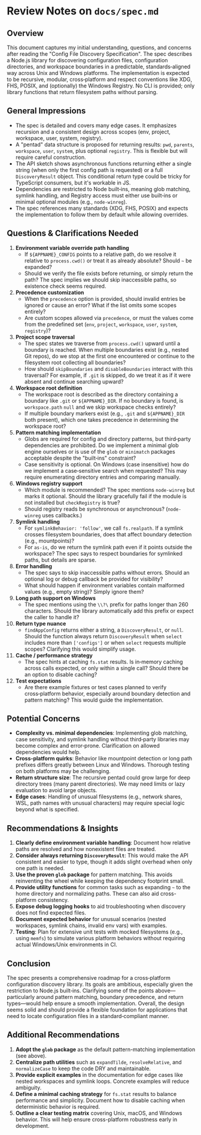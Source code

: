 # Review Notes on `docs/spec.md`

## Overview

This document captures my initial understanding, questions, and concerns after reading the "Config File Discovery Specification". The spec describes a Node.js library for discovering configuration files, configuration directories, and workspace boundaries in a predictable, standards‑aligned way across Unix and Windows platforms. The implementation is expected to be recursive, modular, cross‑platform and respect conventions like XDG, FHS, POSIX, and (optionally) the Windows Registry. No CLI is provided; only library functions that return filesystem paths without parsing.

## General Impressions

* The spec is detailed and covers many edge cases. It emphasizes recursion and a consistent design across scopes (env, project, workspace, user, system, registry).
* A "pentad" data structure is proposed for returning results: `pwd`, `parents`, `workspace`, `user`, `system`, plus optional `registry`. This is flexible but will require careful construction.
* The API sketch shows asynchronous functions returning either a single string (when only the first config path is requested) or a full `DiscoveryResult` object. This conditional return type could be tricky for TypeScript consumers, but it's workable in JS.
* Dependencies are restricted to Node built‑ins, meaning glob matching, symlink handling, and Registry access must either use built‑ins or minimal optional modules (e.g., `node-winreg`).
* The spec references many standards (XDG, FHS, POSIX) and expects the implementation to follow them by default while allowing overrides.

## Questions & Clarifications Needed

1. **Environment variable override path handling**
   * If `${APPNAME}_CONFIG` points to a relative path, do we resolve it relative to `process.cwd()` or treat it as already absolute? Should `~` be expanded?
   * Should we verify the file exists before returning, or simply return the path? The spec implies we should skip inaccessible paths, so existence check seems required.
2. **Precedence customization**
   * When the `precedence` option is provided, should invalid entries be ignored or cause an error? What if the list omits some scopes entirely?
   * Are custom scopes allowed via `precedence`, or must the values come from the predefined set (`env`, `project`, `workspace`, `user`, `system`, `registry`)?
3. **Project scope traversal**
   * The spec states we traverse from `process.cwd()` upward until a boundary is reached. When multiple boundaries exist (e.g., nested Git repos), do we stop at the first one encountered or continue to the filesystem root collecting all boundaries?
   * How should `skipBoundaries` and `disableBoundaries` interact with this traversal? For example, if `.git` is skipped, do we treat it as if it were absent and continue searching upward?
4. **Workspace root definition**
   * The workspace root is described as the directory containing a boundary like `.git` or `${APPNAME}_DIR`. If no boundary is found, is `workspace.path` `null` and we skip workspace checks entirely?
   * If multiple boundary markers exist (e.g., `.git` and `${APPNAME}_DIR` both present), which one takes precedence in determining the workspace root?
5. **Pattern matching implementation**
   * Globs are required for config and directory patterns, but third‑party dependencies are prohibited. Do we implement a minimal glob engine ourselves or is use of the `glob` or `minimatch` packages acceptable despite the "built‑ins" constraint?
   * Case sensitivity is optional. On Windows (case insensitive) how do we implement a case‑sensitive search when requested? This may require enumerating directory entries and comparing manually.
6. **Windows registry support**
   * Which module is recommended? The spec mentions `node-winreg` but marks it optional. Should the library gracefully fail if the module is not installed but `checkRegistry` is true?
   * Should registry reads be synchronous or asynchronous? (`node-winreg` uses callbacks.)
7. **Symlink handling**
   * For `symlinkBehavior: 'follow'`, we call `fs.realpath`. If a symlink crosses filesystem boundaries, does that affect boundary detection (e.g., mountpoints)?
   * For `as-is`, do we return the symlink path even if it points outside the workspace? The spec says to respect boundaries for symlinked paths, but details are sparse.
8. **Error handling**
   * The spec says to skip inaccessible paths without errors. Should an optional log or debug callback be provided for visibility?
   * What should happen if environment variables contain malformed values (e.g., empty string)? Simply ignore them?
9. **Long path support on Windows**
   * The spec mentions using the `\\?\` prefix for paths longer than 260 characters. Should the library automatically add this prefix or expect the caller to handle it?
10. **Return type nuance**
    * `findAppConfig` returns either a string, a `DiscoveryResult`, or `null`. Should the function always return `DiscoveryResult` when `select` includes more than `['configs']` or when `select` requests multiple scopes? Clarifying this would simplify usage.
11. **Cache / performance strategy**
    * The spec hints at caching `fs.stat` results. Is in‑memory caching across calls expected, or only within a single call? Should there be an option to disable caching?
12. **Test expectations**
    * Are there example fixtures or test cases planned to verify cross‑platform behavior, especially around boundary detection and pattern matching? This would guide the implementation.

## Potential Concerns

* **Complexity vs. minimal dependencies**: Implementing glob matching, case sensitivity, and symlink handling without third‑party libraries may become complex and error‑prone. Clarification on allowed dependencies would help.
* **Cross‑platform quirks**: Behavior like mountpoint detection or long path prefixes differs greatly between Linux and Windows. Thorough testing on both platforms may be challenging.
* **Return structure size**: The recursive pentad could grow large for deep directory trees (many parent directories). We may need limits or lazy evaluation to avoid large objects.
* **Edge cases**: Handling of unusual filesystems (e.g., network shares, WSL, path names with unusual characters) may require special logic beyond what is specified.

## Recommendations & Insights

1. **Clearly define environment variable handling**: Document how relative paths are resolved and how nonexistent files are treated.
2. **Consider always returning `DiscoveryResult`**: This would make the API consistent and easier to type, though it adds slight overhead when only one path is needed.
3. **Use the proven `glob` package** for pattern matching. This avoids reinventing the wheel while keeping the dependency footprint small.
4. **Provide utility functions** for common tasks such as expanding `~` to the home directory and normalizing paths. These can also aid cross-platform consistency.
5. **Expose debug logging hooks** to aid troubleshooting when discovery does not find expected files.
6. **Document expected behavior** for unusual scenarios (nested workspaces, symlink chains, invalid env vars) with examples.
7. **Testing**: Plan for extensive unit tests with mocked filesystems (e.g., using `memfs`) to simulate various platform behaviors without requiring actual Windows/Unix environments in CI.

## Conclusion

The spec presents a comprehensive roadmap for a cross‑platform configuration discovery library. Its goals are ambitious, especially given the restriction to Node.js built‑ins. Clarifying some of the points above—particularly around pattern matching, boundary precedence, and return types—would help ensure a smooth implementation. Overall, the design seems solid and should provide a flexible foundation for applications that need to locate configuration files in a standard‑compliant manner.


## Additional Recommendations

1. **Adopt the `glob` package** as the default pattern-matching implementation (see above).
2. **Centralize path utilities** such as `expandTilde`, `resolveRelative`, and `normalizeCase` to keep the code DRY and maintainable.
3. **Provide explicit examples** in the documentation for edge cases like nested workspaces and symlink loops. Concrete examples will reduce ambiguity.
4. **Define a minimal caching strategy** for `fs.stat` results to balance performance and simplicity. Document how to disable caching when deterministic behavior is required.
5. **Outline a clear testing matrix** covering Unix, macOS, and Windows behavior. This will help ensure cross-platform robustness early in development.

